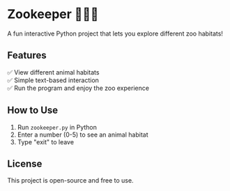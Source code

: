 # Zookeeper 🐘🐍🦁  


A fun interactive Python project that lets you explore different zoo habitats!  

## Features  
✅ View different animal habitats  
✅ Simple text-based interaction  
✅ Run the program and enjoy the zoo experience  

## How to Use  
1. Run `zookeeper.py` in Python  
2. Enter a number (0-5) to see an animal habitat  
3. Type "exit" to leave  

## License  
This project is open-source and free to use.  
